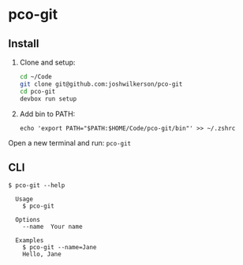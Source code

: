 # pco-git

## Install

1. Clone and setup:

   ```bash
   cd ~/Code
   git clone git@github.com:joshwilkerson/pco-git
   cd pco-git
   devbox run setup
   ```

2. Add bin to PATH:

   ```
   echo 'export PATH="$PATH:$HOME/Code/pco-git/bin"' >> ~/.zshrc
   ```

Open a new terminal and run: `pco-git`

## CLI

```
$ pco-git --help

  Usage
    $ pco-git

  Options
    --name  Your name

  Examples
    $ pco-git --name=Jane
    Hello, Jane
```

